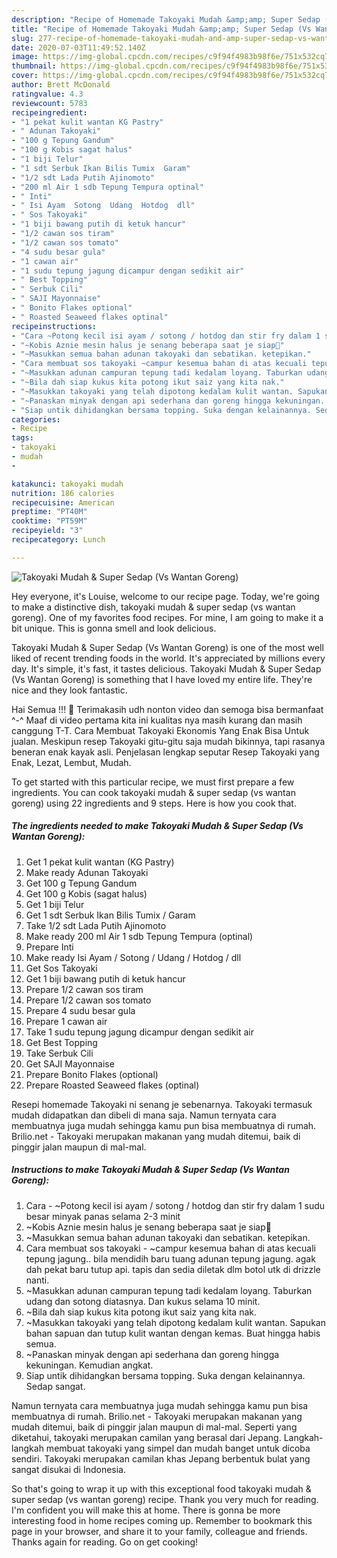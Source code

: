 ```yaml
---
description: "Recipe of Homemade Takoyaki Mudah &amp;amp; Super Sedap (Vs Wantan Goreng)"
title: "Recipe of Homemade Takoyaki Mudah &amp;amp; Super Sedap (Vs Wantan Goreng)"
slug: 277-recipe-of-homemade-takoyaki-mudah-and-amp-super-sedap-vs-wantan-goreng
date: 2020-07-03T11:49:52.140Z
image: https://img-global.cpcdn.com/recipes/c9f94f4983b98f6e/751x532cq70/takoyaki-mudah-super-sedap-vs-wantan-goreng-resipi-foto-utama.jpg
thumbnail: https://img-global.cpcdn.com/recipes/c9f94f4983b98f6e/751x532cq70/takoyaki-mudah-super-sedap-vs-wantan-goreng-resipi-foto-utama.jpg
cover: https://img-global.cpcdn.com/recipes/c9f94f4983b98f6e/751x532cq70/takoyaki-mudah-super-sedap-vs-wantan-goreng-resipi-foto-utama.jpg
author: Brett McDonald
ratingvalue: 4.3
reviewcount: 5783
recipeingredient:
- "1 pekat kulit wantan KG Pastry"
- " Adunan Takoyaki"
- "100 g Tepung Gandum"
- "100 g Kobis sagat halus"
- "1 biji Telur"
- "1 sdt Serbuk Ikan Bilis Tumix  Garam"
- "1/2 sdt Lada Putih Ajinomoto"
- "200 ml Air 1 sdb Tepung Tempura optinal"
- " Inti"
- " Isi Ayam  Sotong  Udang  Hotdog  dll"
- " Sos Takoyaki"
- "1 biji bawang putih di ketuk hancur"
- "1/2 cawan sos tiram"
- "1/2 cawan sos tomato"
- "4 sudu besar gula"
- "1 cawan air"
- "1 sudu tepung jagung dicampur dengan sedikit air"
- " Best Topping"
- " Serbuk Cili"
- " SAJI Mayonnaise"
- " Bonito Flakes optional"
- " Roasted Seaweed flakes optinal"
recipeinstructions:
- "Cara ~Potong kecil isi ayam / sotong / hotdog dan stir fry dalam 1 sudu besar minyak panas selama 2-3 minit"
- "~Kobis Aznie mesin halus je senang beberapa saat je siap🙈"
- "~Masukkan semua bahan adunan takoyaki dan sebatikan. ketepikan."
- "Cara membuat sos takoyaki ~campur kesemua bahan di atas kecuali tepung jagung.. bila mendidih baru tuang adunan tepung jagung. agak dah pekat baru tutup api. tapis dan sedia diletak dlm botol utk di drizzle nanti."
- "~Masukkan adunan campuran tepung tadi kedalam loyang. Taburkan udang dan sotong diatasnya. Dan kukus selama 10 minit."
- "~Bila dah siap kukus kita potong ikut saiz yang kita nak."
- "~Masukkan takoyaki yang telah dipotong kedalam kulit wantan. Sapukan bahan sapuan dan tutup kulit wantan dengan kemas. Buat hingga habis semua."
- "~Panaskan minyak dengan api sederhana dan goreng hingga kekuningan. Kemudian angkat."
- "Siap untik dihidangkan bersama topping. Suka dengan kelainannya. Sedap sangat."
categories:
- Recipe
tags:
- takoyaki
- mudah
- 

katakunci: takoyaki mudah  
nutrition: 186 calories
recipecuisine: American
preptime: "PT40M"
cooktime: "PT59M"
recipeyield: "3"
recipecategory: Lunch

---
```



![Takoyaki Mudah &amp; Super Sedap (Vs Wantan Goreng)](https://img-global.cpcdn.com/recipes/c9f94f4983b98f6e/751x532cq70/takoyaki-mudah-super-sedap-vs-wantan-goreng-resipi-foto-utama.jpg)

Hey everyone, it's Louise, welcome to our recipe page. Today, we're going to make a distinctive dish, takoyaki mudah &amp; super sedap (vs wantan goreng). One of my favorites food recipes. For mine, I am going to make it a bit unique. This is gonna smell and look delicious.

Takoyaki Mudah &amp; Super Sedap (Vs Wantan Goreng) is one of the most well liked of recent trending foods in the world. It's appreciated by millions every day. It's simple, it's fast, it tastes delicious. Takoyaki Mudah &amp; Super Sedap (Vs Wantan Goreng) is something that I have loved my entire life. They're nice and they look fantastic.

Hai Semua !!! 🥰 Terimakasih udh nonton video dan semoga bisa bermanfaat ^-^ Maaf di video pertama kita ini kualitas nya masih kurang dan masih canggung T-T. Cara Membuat Takoyaki Ekonomis Yang Enak Bisa Untuk jualan. Meskipun resep Takoyaki gitu-gitu saja mudah bikinnya, tapi rasanya beneran enak kayak asli. Penjelasan lengkap seputar Resep Takoyaki yang Enak, Lezat, Lembut, Mudah.


To get started with this particular recipe, we must first prepare a few ingredients. You can cook takoyaki mudah &amp; super sedap (vs wantan goreng) using 22 ingredients and 9 steps. Here is how you cook that.

<!--inarticleads1-->

##### The ingredients needed to make Takoyaki Mudah &amp; Super Sedap (Vs Wantan Goreng):

1. Get 1 pekat kulit wantan (KG Pastry)
1. Make ready  Adunan Takoyaki
1. Get 100 g Tepung Gandum
1. Get 100 g Kobis (sagat halus)
1. Get 1 biji Telur
1. Get 1 sdt Serbuk Ikan Bilis Tumix / Garam
1. Take 1/2 sdt Lada Putih Ajinomoto
1. Make ready 200 ml Air 1 sdb Tepung Tempura (optinal)
1. Prepare  Inti
1. Make ready  Isi Ayam / Sotong / Udang / Hotdog / dll
1. Get  Sos Takoyaki
1. Get 1 biji bawang putih di ketuk hancur
1. Prepare 1/2 cawan sos tiram
1. Prepare 1/2 cawan sos tomato
1. Prepare 4 sudu besar gula
1. Prepare 1 cawan air
1. Take 1 sudu tepung jagung dicampur dengan sedikit air
1. Get  Best Topping
1. Take  Serbuk Cili
1. Get  SAJI Mayonnaise
1. Prepare  Bonito Flakes (optional)
1. Prepare  Roasted Seaweed flakes (optinal)


Resepi homemade Takoyaki ni senang je sebenarnya. Takoyaki termasuk mudah didapatkan dan dibeli di mana saja. Namun ternyata cara membuatnya juga mudah sehingga kamu pun bisa membuatnya di rumah. Brilio.net - Takoyaki merupakan makanan yang mudah ditemui, baik di pinggir jalan maupun di mal-mal. 

<!--inarticleads2-->

##### Instructions to make Takoyaki Mudah &amp; Super Sedap (Vs Wantan Goreng):

1. Cara - ~Potong kecil isi ayam / sotong / hotdog dan stir fry dalam 1 sudu besar minyak panas selama 2-3 minit
1. ~Kobis Aznie mesin halus je senang beberapa saat je siap🙈
1. ~Masukkan semua bahan adunan takoyaki dan sebatikan. ketepikan.
1. Cara membuat sos takoyaki - ~campur kesemua bahan di atas kecuali tepung jagung.. bila mendidih baru tuang adunan tepung jagung. agak dah pekat baru tutup api. tapis dan sedia diletak dlm botol utk di drizzle nanti.
1. ~Masukkan adunan campuran tepung tadi kedalam loyang. Taburkan udang dan sotong diatasnya. Dan kukus selama 10 minit.
1. ~Bila dah siap kukus kita potong ikut saiz yang kita nak.
1. ~Masukkan takoyaki yang telah dipotong kedalam kulit wantan. Sapukan bahan sapuan dan tutup kulit wantan dengan kemas. Buat hingga habis semua.
1. ~Panaskan minyak dengan api sederhana dan goreng hingga kekuningan. Kemudian angkat.
1. Siap untik dihidangkan bersama topping. Suka dengan kelainannya. Sedap sangat.


Namun ternyata cara membuatnya juga mudah sehingga kamu pun bisa membuatnya di rumah. Brilio.net - Takoyaki merupakan makanan yang mudah ditemui, baik di pinggir jalan maupun di mal-mal. Seperti yang diketahui, takoyaki merupakan camilan yang berasal dari Jepang. Langkah-langkah membuat takoyaki yang simpel dan mudah banget untuk dicoba sendiri. Takoyaki merupakan camilan khas Jepang berbentuk bulat yang sangat disukai di Indonesia. 

So that's going to wrap it up with this exceptional food takoyaki mudah &amp; super sedap (vs wantan goreng) recipe. Thank you very much for reading. I'm confident you will make this at home. There is gonna be more interesting food in home recipes coming up. Remember to bookmark this page in your browser, and share it to your family, colleague and friends. Thanks again for reading. Go on get cooking!
